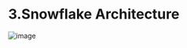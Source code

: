 # 3.Snowflake Architecture
![image](https://user-images.githubusercontent.com/102650331/171562631-fd0d19ec-3892-4007-a9e6-280463a14693.png)

